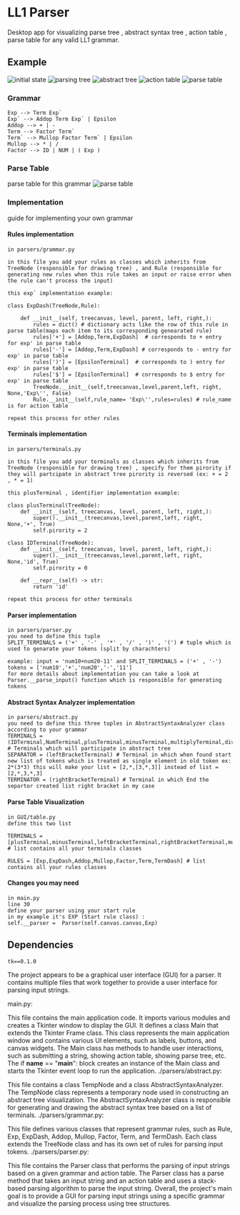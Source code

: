 # LL1 Parser

Desktop app for visualizing parse tree , abstract syntax tree , action table , parse table for any valid LL1 grammar.

## Example
![initial state](https://github.com/Ahmed712441/LL1-parser/blob/master/images/initial.PNG)
![parsing tree](https://github.com/Ahmed712441/LL1-parser/blob/master/images/parsingtree.PNG)
![abstract tree](https://github.com/Ahmed712441/LL1-parser/blob/master/images/abstractTree.PNG)
![action table](https://github.com/Ahmed712441/LL1-parser/blob/master/images/actiontable.PNG)
![parse table](https://github.com/Ahmed712441/LL1-parser/blob/master/images/parse_table.PNG)

### Grammar
```
Exp --> Term Exp`
Exp` --> Addop Term Exp` | Epsilon
Addop --> + | -
Term --> Factor Term`
Term` --> Mullop Factor Term` | Epsilon
Mullop --> * | /
Factor --> ID | NUM | ( Exp )
```
### Parse Table
parse table for this grammar
![parse table](https://github.com/Ahmed712441/LL1-parser/blob/master/images/parse_table.PNG)

### Implementation
guide for implementing your own grammar

#### Rules implementation
```
in parsers/grammar.py

in this file you add your rules as classes which inherits from  TreeNode (responsible for drawing tree) , and Rule (responsible for generating new rules when this rule takes an input or raise error when the rule can't process the input)
 
this exp` implementation example:

class ExpDash(TreeNode,Rule):

    def __init__(self, treecanvas, level, parent, left, right,):
        rules = dict() # dictionary acts like the row of this rule in parse table(maps each item to its corresponding genearated rule)
        rules['+'] = [Addop,Term,ExpDash]  # corresponds to + entry for exp' in parse table 
        rules['-'] = [Addop,Term,ExpDash] # corresponds to - entry for exp' in parse table
        rules[')'] = [EpsilonTerminal]  # corresponds to ) entry for exp' in parse table
        rules['$'] = [EpsilonTerminal]  # corresponds to $ entry for exp' in parse table
        TreeNode.__init__(self,treecanvas,level,parent,left, right, None,'Exp\'', False) 
        Rule.__init__(self,rule_name= 'Exp\'',rules=rules) # rule_name is for action table

repeat this process for other rules
```
#### Terminals implementation
```
in parsers/terminals.py

in this file you add your terminals as classes which inherits from  TreeNode (responsible for drawing tree) , specify for them pirority if they will partcipate in abstract tree pirority is reversed (ex: + = 2 , * = 1)
 
this plusTerminal , identifier implementation example:

class plusTerminal(TreeNode):
    def __init__(self, treecanvas, level, parent, left, right,):
        super().__init__(treecanvas,level,parent,left, right, None,'+', True)
        self.pirority = 2 
    
class IDTerminal(TreeNode):
    def __init__(self, treecanvas, level, parent, left, right,):
        super().__init__(treecanvas,level,parent,left, right, None,'id', True)
        self.pirority = 0
    
    def __repr__(self) -> str:
        return 'id'

repeat this process for other terminals
```
#### Parser implementation
```
in parsers/parser.py
you need to define this tuple
SPLIT_TERMINALS = ('+' , '-' , '*' , '/' , ')' , '(') # tuple which is used to genarate your tokens (split by charachters)

example: input = 'num10+num20-11' and SPLIT_TERMINALS = ('+' , '-')
tokens = ['num10','+','num20','-','11']
for more details about implementation you can take a look at Parser.__parse_input() function which is responsible for generating tokens
```
#### Abstract Syntax Analyzer implementation
```
in parsers/abstract.py
you need to define this three tuples in AbstractSyntaxAnalyzer class according to your grammar
TERMINALS = (IDTerminal,NumTerminal,plusTerminal,minusTerminal,multiplyTerminal,divisionTerminal) # Terminals which will participate in abstract tree
SEPARATOR = (leftBracketTerminal) # Terminal in which when found start new list of tokens which is treated as single element in old token ex: 2*(3*3) this will make your list = [2,*,[3,*,3]] instead of list = [2,*,3,*,3]
TERMINATOR = (rightBracketTerminal) # Terminal in which End the separtor created list right bracket in my case
```
#### Parse Table Visualization
```
in GUI/table.py
define this two list

TERMINALS = [plusTerminal,minusTerminal,leftBracketTerminal,rightBracketTerminal,multiplyTerminal,divisionTerminal,dollarTerminal,IDTerminal,NumTerminal] # list contains all your terminals classes

RULES = [Exp,ExpDash,Addop,Mullop,Factor,Term,TermDash] # list contains all your rules classes
```
#### Changes you may need
```
in main.py
line 30
define your parser using your start rule
in my example it's EXP (Start rule class) :
self.__parser =  Parser(self.canvas.canvas,Exp)
```
## Dependencies
```
tk==0.1.0
```


The project appears to be a graphical user interface (GUI) for a parser. It contains multiple files that work together to provide a user interface for parsing input strings.

main.py:

This file contains the main application code. It imports various modules and creates a Tkinter window to display the GUI.
It defines a class Main that extends the Tkinter Frame class. This class represents the main application window and contains various UI elements, such as labels, buttons, and canvas widgets.
The Main class has methods to handle user interactions, such as submitting a string, showing action table, showing parse tree, etc.
The if __name__ == "__main__": block creates an instance of the Main class and starts the Tkinter event loop to run the application.
./parsers/abstract.py:

This file contains a class TempNode and a class AbstractSyntaxAnalyzer.
The TempNode class represents a temporary node used in constructing an abstract tree visualization.
The AbstractSyntaxAnalyzer class is responsible for generating and drawing the abstract syntax tree based on a list of terminals.
./parsers/grammar.py:

This file defines various classes that represent grammar rules, such as Rule, Exp, ExpDash, Addop, Mullop, Factor, Term, and TermDash.
Each class extends the TreeNode class and has its own set of rules for parsing input tokens.
./parsers/parser.py:

This file contains the Parser class that performs the parsing of input strings based on a given grammar and action table.
The Parser class has a parse method that takes an input string and an action table and uses a stack-based parsing algorithm to parse the input string.
Overall, the project's main goal is to provide a GUI for parsing input strings using a specific grammar and visualize the parsing process using tree structures.
